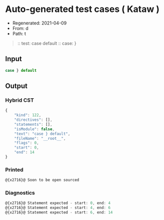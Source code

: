# Auto-generated test cases ( Kataw )
- Regenerated: 2021-04-09
- From: d
- Path: t
> :: test: case default
> :: case: }
## Input

`````js
case } default
`````

## Output

### Hybrid CST

```javascript
{
    "kind": 122,
    "directives": [],
    "statements": [],
    "isModule": false,
    "text": "case } default",
    "fileName": "__root__",
    "flags": 0,
    "start": 0,
    "end": 14
}
```

### Printed

```javascript
@{x2716}@ Soon to be open sourced
```

### Diagnostics

```javascript
@{x2716}@ Statement expected - start: 0, end: 4
@{x2716}@ Statement expected - start: 4, end: 6
@{x2716}@ Statement expected - start: 6, end: 14

```

